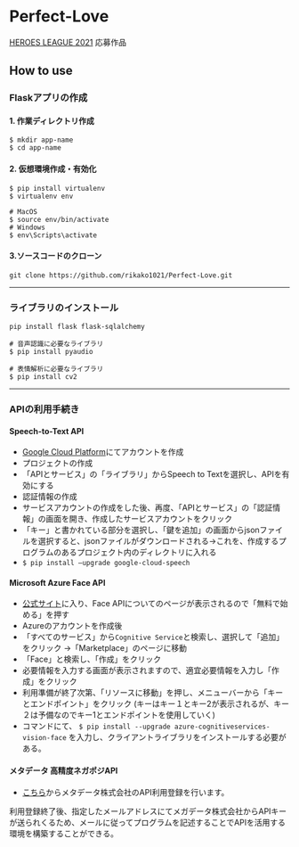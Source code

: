 # Perfect-Love
[HEROES LEAGUE 2021]("https://heroes-league.net/") 応募作品

## How to use
### Flaskアプリの作成
#### 1. 作業ディレクトリ作成
```
$ mkdir app-name
$ cd app-name
```

#### 2. 仮想環境作成・有効化
```
$ pip install virtualenv
$ virtualenv env

# MacOS
$ source env/bin/activate
# Windows
$ env\Scripts\activate
```

#### 3.ソースコードのクローン
```git clone https://github.com/rikako1021/Perfect-Love.git```
<hr>

### ライブラリのインストール
``` 
pip install flask flask-sqlalchemy 

# 音声認識に必要なライブラリ
$ pip install pyaudio

# 表情解析に必要なライブラリ
$ pip install cv2
```

<hr>

### APIの利用手続き
#### Speech-to-Text API
* [Google Cloud Platform]("")にてアカウントを作成
* プロジェクトの作成
* 「APIとサービス」の「ライブラリ」からSpeech to Textを選択し、APIを有効にする
* 認証情報の作成
* サービスアカウントの作成をした後、再度、「APIとサービス」の「認証情報」の画面を開き、作成したサービスアカウントをクリック
* 「キー」と書かれている部分を選択し、「鍵を追加」の画面からjsonファイルを選択すると、jsonファイルがダウンロードされる→これを、作成するプログラムのあるプロジェクト内のディレクトリに入れる
* ```$ pip install –upgrade google-cloud-speech```

#### Microsoft Azure Face API
* [公式サイト]("https://azure.microsoft.com/ja-jp/services/cognitive-services/face/#overview")に入り、Face APIについてのページが表示されるので「無料で始める」を押す
* Azureのアカウントを作成後
* 「すべてのサービス」から```Cognitive Service```と検索し、選択して「追加」をクリック →「Marketplace」のページに移動
* 「Face」と検索し、「作成」をクリック
* 必要情報を入力する画面が表示されますので、適宜必要情報を入力し「作成」をクリック
* 利用準備が終了次第、「リソースに移動」を押し、メニューバーから「キーとエンドポイント」をクリック
(キーはキー１とキー2が表示されるが、キー２は予備なのでキー1とエンドポイントを使用していく)
* コマンドにて、
```$ pip install --upgrade azure-cognitiveservices-vision-face```
を入力し、クライアントライブラリをインストールする必要がある。

#### メタデータ 高精度ネガポジAPI
* [こちら]("http://ap.mextractr.net/ma9/ma9signup")からメタデータ株式会社のAPI利用登録を行います。

利用登録終了後、指定したメールアドレスにてメガデータ株式会社からAPIキーが送られくるため、メールに従ってプログラムを記述することでAPIを活用する環境を構築することができる。
